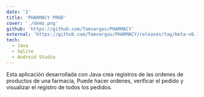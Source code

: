 ```yaml
---
date: '2'
title: 'PHARMACY PROD'
cover: './demo.png'
github: 'https://github.com/Tomvargas/PHARMACY'
external: 'https://github.com/Tomvargas/PHARMACY/releases/tag/beta-v0.1'
tech:
  - Java
  - Sqlite
  - Android Studio
---
```


Esta aplicación desarrollada con Java crea registros de las ordenes de productos de una farmacia, Puede hacer ordenes, verificar el pedido y visualizar el registro de todos los pedidos.
